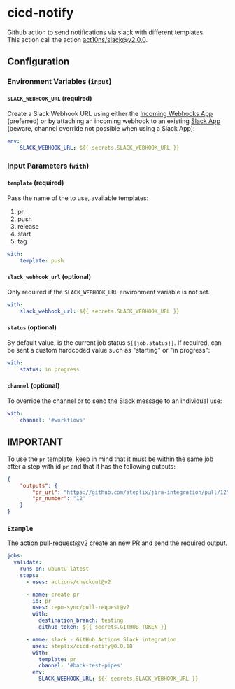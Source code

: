 # cicd-notify

Github action to send notifications via slack with different templates. \
This action call the action [act10ns/slack@v2.0.0](https://github.com/act10ns/slack).

## Configuration

### Environment Variables (`input`)

#### `SLACK_WEBHOOK_URL` (required)

Create a Slack Webhook URL using either the
[Incoming Webhooks App](https://slack.com/apps/A0F7XDUAZ-incoming-webhooks?next_id=0)
(preferred) or by attaching an incoming webhook to an existing
[Slack App](https://api.slack.com/apps) (beware, channel override not possible
when using a Slack App):

``` yaml
env:
    SLACK_WEBHOOK_URL: ${{ secrets.SLACK_WEBHOOK_URL }}
```

### Input Parameters (`with`)

#### `template` (required)

Pass the name of the to use, available templates:

1. pr
2. push
3. release
4. start
5. tag

``` yaml
with:
    template: push
```

#### `slack_webhook_url` (optional)

Only required if the `SLACK_WEBHOOK_URL` environment variable is not set.

``` yaml
with:
    slack_webhook_url: ${{ secrets.SLACK_WEBHOOK_URL }}
```

#### `status` (optional)

By default value, is the current job status `${{job.status}}`. If required, can be sent a custom hardcoded value such as "starting" or "in progress":

``` yaml
with:
    status: in progress
```

#### `channel` (optional)

To override the channel or to send the Slack message to an individual use:

``` yaml
with:
    channel: '#workflows'
```

## IMPORTANT

To use the `pr` template, keep in mind that it must be within the same job after a step with id `pr` and that it has the following outputs:

``` json
{
    "outputs": {
        "pr_url": "https://github.com/steplix/jira-integration/pull/12",
        "pr_number": "12"
    }
}
```

### `Example`

The action [pull-request@v2](https://github.com/repo-sync/pull-request) create an new PR and send the required output.

``` yaml
jobs:
  validate:
    runs-on: ubuntu-latest
    steps:
      - uses: actions/checkout@v2

      - name: create-pr
        id: pr
        uses: repo-sync/pull-request@v2
        with:
          destination_branch: testing
          github_token: ${{ secrets.GITHUB_TOKEN }}

      - name: slack - GitHub Actions Slack integration
        uses: steplix/cicd-notify@0.0.18
        with:
          template: pr
          channel: '#back-test-pipes'
        env:
          SLACK_WEBHOOK_URL: ${{ secrets.SLACK_WEBHOOK_URL }}
```
